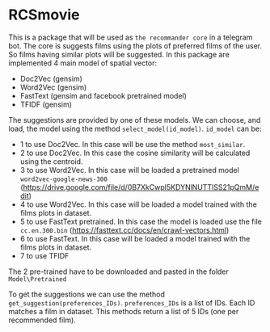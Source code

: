 # RCSmovie
This is a package that will be used as `the recommander core` in a telegram bot. 
The core is suggests films using the plots of preferred films of the user. 
So films having similar plots will be suggested.
In this package are implemented 4 main model of spatial vector:
* Doc2Vec (gensim)
* Word2Vec (gensim)
* FastText (gensim and facebook pretrained model)
* TFIDF (gensim)

The suggestions are provided by one of these models. We can choose, and load, the model using the method `select_model(id_model)`.
`id_model` can be:
* 1 to use Doc2Vec. In this case will be use the method `most_similar`.
* 2 to use Doc2Vec. In this case the cosine similarity will be calculated using the centroid.
* 3 to use Word2Vec. In this case will be loaded a pretrained model `word2vec-google-news-300` (https://drive.google.com/file/d/0B7XkCwpI5KDYNlNUTTlSS21pQmM/edit)
* 4 to use Word2Vec. In this case will be loaded a model trained with the films plots in dataset.
* 5 to use FastText pretrained. In this case the model is loaded use the file `cc.en.300.bin` (https://fasttext.cc/docs/en/crawl-vectors.html)
* 6 to use FastText. In this case will be loaded a model trained with the films plots in dataset.
* 7 to use TFIDF

The 2 pre-trained have to be downloaded and pasted in the folder `Model\Pretrained`

To get the suggestions we can use the method `get_suggestion(preferences_IDs)`.
`preferences_IDs` is a list of IDs. Each ID matches a film in dataset. This methods return a list of 5 IDs (one per recommended film).
